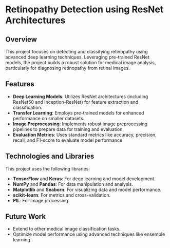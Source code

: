 # Retinopathy Detection using ResNet Architectures

## Overview

This project focuses on detecting and classifying retinopathy using advanced deep learning techniques. Leveraging pre-trained ResNet models, the project builds a robust solution for medical image analysis, particularly for diagnosing retinopathy from retinal images.

## Features

- **Deep Learning Models**: Utilizes ResNet architectures (including ResNet50 and Inception-ResNet) for feature extraction and classification.
- **Transfer Learning**: Employs pre-trained models for enhanced performance on smaller datasets.
- **Image Preprocessing**: Implements robust image preprocessing pipelines to prepare data for training and evaluation.
- **Evaluation Metrics**: Uses standard metrics like accuracy, precision, recall, and F1-score to evaluate model performance.

## Technologies and Libraries

This project uses the following libraries:

- **TensorFlow** and **Keras**: For deep learning and model development.
- **NumPy** and **Pandas**: For data manipulation and analysis.
- **Matplotlib** and **Seaborn**: For visualizing data and model performance.
- **scikit-learn**: For metrics and cross-validation.
- **PIL**: For image processing.


## Future Work

- Extend to other medical image classification tasks.
- Optimize model performance using advanced techniques like ensemble learning.

